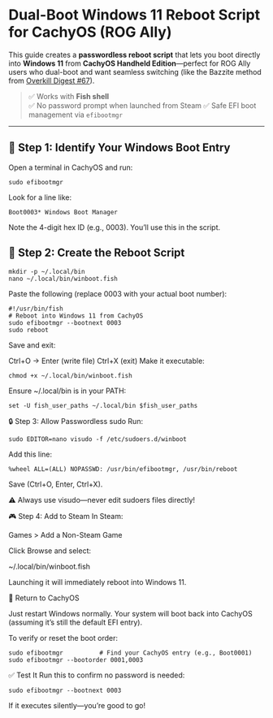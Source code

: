 # Dual-Boot Windows 11 Reboot Script for CachyOS (ROG Ally)

This guide creates a **passwordless reboot script** that lets you boot directly into **Windows 11** from **CachyOS Handheld Edition**—perfect for ROG Ally users who dual-boot and want seamless switching (like the Bazzite method from [Overkill Digest #67](https://overkill.wtf/digest-67/)).

> ✅ Works with **Fish shell**  
> ✅ No password prompt when launched from Steam
> ✅ Safe EFI boot management via `efibootmgr`

---

## 🔧 Step 1: Identify Your Windows Boot Entry

Open a terminal in CachyOS and run:

```fish
sudo efibootmgr
```
Look for a line like:
```
Boot0003* Windows Boot Manager
```
Note the 4-digit hex ID (e.g., 0003). You’ll use this in the script.
## 📜 Step 2: Create the Reboot Script
```
mkdir -p ~/.local/bin
nano ~/.local/bin/winboot.fish
```
Paste the following (replace 0003 with your actual boot number):
```
#!/usr/bin/fish
# Reboot into Windows 11 from CachyOS
sudo efibootmgr --bootnext 0003
sudo reboot
```
Save and exit:

Ctrl+O → Enter (write file)
Ctrl+X (exit)
Make it executable:
```
chmod +x ~/.local/bin/winboot.fish
```
Ensure ~/.local/bin is in your PATH:
```
set -U fish_user_paths ~/.local/bin $fish_user_paths
```
🔒 Step 3: Allow Passwordless sudo
Run:
```
sudo EDITOR=nano visudo -f /etc/sudoers.d/winboot
```
Add this line:
```
%wheel ALL=(ALL) NOPASSWD: /usr/bin/efibootmgr, /usr/bin/reboot
```
Save (Ctrl+O, Enter, Ctrl+X).

⚠️ Always use visudo—never edit sudoers files directly! 

🎮 Step 4: Add to Steam
In Steam:

Games > Add a Non-Steam Game

Click Browse and select:

~/.local/bin/winboot.fish

Launching it will immediately reboot into Windows 11.

🔁 Return to CachyOS

Just restart Windows normally. Your system will boot back into CachyOS (assuming it’s still the default EFI entry).

To verify or reset the boot order:
```
sudo efibootmgr          # Find your CachyOS entry (e.g., Boot0001)
sudo efibootmgr --bootorder 0001,0003
```
✅ Test It
Run this to confirm no password is needed:
```
sudo efibootmgr --bootnext 0003
```
If it executes silently—you’re good to go!



